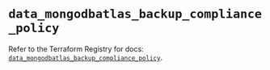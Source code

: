 # `data_mongodbatlas_backup_compliance_policy`

Refer to the Terraform Registry for docs: [`data_mongodbatlas_backup_compliance_policy`](https://registry.terraform.io/providers/mongodb/mongodbatlas/1.20.0/docs/data-sources/backup_compliance_policy).
